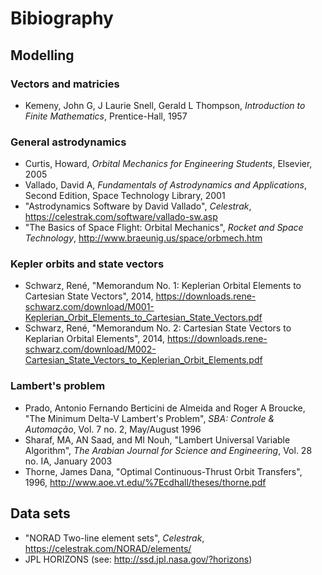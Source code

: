 
# Bibiography

## Modelling

### Vectors and matricies

* Kemeny, John G, J Laurie Snell, Gerald L Thompson, *Introduction to Finite Mathematics*, Prentice-Hall, 1957

### General astrodynamics

* Curtis, Howard, *Orbital Mechanics for Engineering Students*, Elsevier, 2005
* Vallado, David A, *Fundamentals of Astrodynamics and Applications*, Second Edition, Space Technology Library, 2001
* "Astrodynamics Software by David Vallado", *Celestrak*, https://celestrak.com/software/vallado-sw.asp
* "The Basics of Space Flight: Orbital Mechanics", *Rocket and Space Technology*, http://www.braeunig.us/space/orbmech.htm

### Kepler orbits and state vectors

* Schwarz, René, "Memorandum No. 1: Keplerian Orbital Elements to Cartesian State Vectors", 2014, https://downloads.rene-schwarz.com/download/M001-Keplerian_Orbit_Elements_to_Cartesian_State_Vectors.pdf
* Schwarz, René, "Memorandum No. 2: Cartesian State Vectors to Keplarian Orbital Elements", 2014, https://downloads.rene-schwarz.com/download/M002-Cartesian_State_Vectors_to_Keplerian_Orbit_Elements.pdf

### Lambert's problem

* Prado, Antonio Fernando Berticini de Almeida and Roger A Broucke, "The Minimum Delta-V Lambert's Problem", *SBA: Controle & Automação*, Vol. 7 no. 2, May/August 1996
* Sharaf, MA, AN Saad, and MI Nouh, "Lambert Universal Variable Algorithm", *The Arabian Journal for Science and Engineering*, Vol. 28 no. IA, January 2003
* Thorne, James Dana, "Optimal Continuous-Thrust Orbit Transfers", 1996, http://www.aoe.vt.edu/%7Ecdhall/theses/thorne.pdf


## Data sets

* "NORAD Two-line element sets", *Celestrak*, https://celestrak.com/NORAD/elements/
* JPL HORIZONS (see: http://ssd.jpl.nasa.gov/?horizons)
